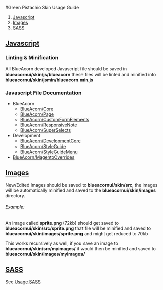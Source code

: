 #Green Pistachio Skin Usage Guide

1. [Javascript](#javascript)
2. [Images](#images)
3. [SASS](#sass)

## [Javascript](id:javascript)

### Linting & Minification

All BlueAcorn developed Javascript file should be saved in **blueacornui/skin/js/blueacorn** these files will be linted and minified into **blueacornui/skin/jsmin/blueacorn.min.js**

### Javascript File Documentation

* BlueAcorn
	* [BlueAcorn/Core](skin/frontend/blueacorn/gp/js/blueacorn/USAGE-BLUEACORN-CORE.MD)
	* [BlueAcorn/Page](skin/frontend/blueacorn/gp/js/blueacorn/USAGE-BLUEACORN-PAGE.MD)
	* [BlueAcorn/CustomFormElements](skin/frontend/blueacorn/gp/js/blueacorn/USAGE-BLUEACORN-CUSTOM-FORM-ELEMENTS.MD)
	* [BlueAcorn/ResponsiveNote](skin/frontend/blueacorn/gp/js/blueacorn/USAGE-BLUEACORN-RESPONSIVENOTE.MD)
	* [BlueAcorn/SuperSelects](https://github.com/BlueAcornInc/gp-super-selects)
* Development
	* [BlueAcorn/DevelopmentCore](skin/frontend/blueacorn/gp/js/development/USAGE-BLUEACORN-DEVELOPMENT-CORE.MD)
	* [BlueAcorn/StyleGuide](skin/frontend/blueacorn/gp/js/development/USAGE-BLUEACORN-STYLEGUIDE.MD)
	* [BlueAcorn/StyleGuideMenu](skin/frontend/blueacorn/gp/js/development/USAGE-BLUEACORN-STYLEGUIDE-MENU.MD)
* [BlueAcorn/MagentoOverrides](skin/frontend/blueacorn/gp/js/USAGE-BLUEACORN-MAGENTO-OVERRIDES.MD)

## [Images](id:images)

New/Edited Images should be saved to **blueacornui/skin/src**, the images will be automatically minified and saved to the **blueacornui/skin/images** directory.

###### Example:

An image called **sprite.png** (72kb) should get saved to **blueacornui/skin/src/sprite.png** that file will be minified and saved to **blueacornui/skin/images/sprite.png** and might get reduced to 70kb

This works recursively as well, if you save an image to **blueacornui/skin/src/myimages/** it would then be minified and saved to **blueacornui/skin/images/myimages/**

## [SASS](id:sass)

See [Usage SASS](USAGE-SASS.MD)